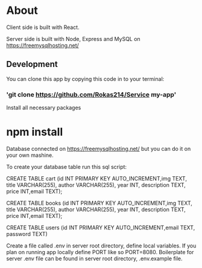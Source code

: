 # About

Client side is built with React.

Server side is built with Node, Express and MySQL on https://freemysqlhosting.net/

## Development

You can clone this app by copying this code in to your terminal:

### 'git clone https://github.com/Rokas214/Service my-app'

Install all necessary packages

# npm install

Database connected on https://freemysqlhosting.net/ but you can do it on your own mashine.

To create your database table run this sql script:

CREATE TABLE cart (id INT PRIMARY KEY AUTO_INCREMENT,img TEXT, title VARCHAR(255), author VARCHAR(255), year INT, description TEXT, price INT,email TEXT);

CREATE TABLE books (id INT PRIMARY KEY AUTO_INCREMENT,img TEXT, title VARCHAR(255), author VARCHAR(255), year INT, description TEXT, price INT,email TEXT);

CREATE TABLE users (id INT PRIMARY KEY AUTO_INCREMENT,email TEXT, password TEXT)

Create a file called .env in server root directory, define local variables. If you plan on running app locally define PORT like so PORT=8080. Boilerplate for server .env file can be found in server root directory, .env.example file.
